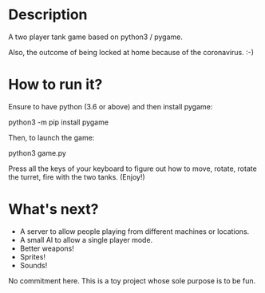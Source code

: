 # Description

A two player tank game based on python3 / pygame.

Also, the outcome of being locked at home because of the coronavirus. :-)


# How to run it?

Ensure to have python (3.6 or above) and then install pygame:

 python3 -m pip install pygame

Then, to launch the game:

 python3 game.py

Press all the keys of your keyboard to figure out how to move, rotate,
rotate the turret, fire with the two tanks. (Enjoy!)


# What's next?

 * A server to allow people playing from different machines or locations.
 * A small AI to allow a single player mode.
 * Better weapons!
 * Sprites!
 * Sounds!

No commitment here. This is a toy project whose sole purpose is to be fun.
